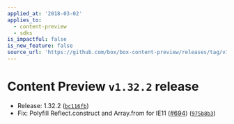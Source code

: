```yaml
---
applied_at: '2018-03-02'
applies_to:
  - content-preview
  - sdks
is_impactful: false
is_new_feature: false
source_url: 'https://github.com/box/box-content-preview/releases/tag/v1.32.2'
---
```


# Content Preview `v1.32.2` release


* Release: 1.32.2 ([`bc116fb`](https://github.com/box/box-content-preview/commit[`bc116fb`](https://github.com/box/box-content-preview/commit/bc116fb)))
* Fix: Polyfill Reflect.construct and Array.from for IE11 ([#694](https://github.com/box/box-content-preview/pull/694)) ([`975b8b3`](https://github.com/box/box-content-preview/commit[`975b8b3`](https://github.com/box/box-content-preview/commit/975b8b3)))



